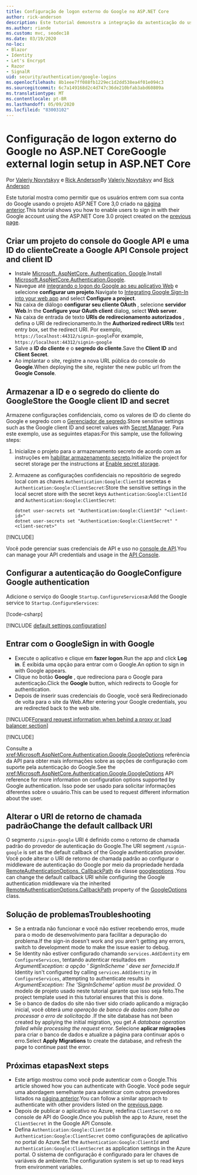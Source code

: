 ```yaml
---
title: Configuração de logon externo do Google no ASP.NET Core
author: rick-anderson
description: Este tutorial demonstra a integração da autenticação do usuário da conta do Google em um aplicativo ASP.NET Core existente.
ms.author: riande
ms.custom: mvc, seodec18
ms.date: 03/19/2020
no-loc:
- Blazor
- Identity
- Let's Encrypt
- Razor
- SignalR
uid: security/authentication/google-logins
ms.openlocfilehash: 8b1eee7ff088fb1229ec1d2dd538ea4f01e094c3
ms.sourcegitcommit: 6c7a149168d2c4d747c36de210bfab3abd60809a
ms.translationtype: MT
ms.contentlocale: pt-BR
ms.lasthandoff: 05/09/2020
ms.locfileid: "83003102"
---
```

# <a name="google-external-login-setup-in-aspnet-core"></a><span data-ttu-id="cbeb8-103">Configuração de logon externo do Google no ASP.NET Core</span><span class="sxs-lookup"><span data-stu-id="cbeb8-103">Google external login setup in ASP.NET Core</span></span>

<span data-ttu-id="cbeb8-104">Por [Valeriy Novytskyy](https://github.com/01binary) e [Rick Anderson](https://twitter.com/RickAndMSFT)</span><span class="sxs-lookup"><span data-stu-id="cbeb8-104">By [Valeriy Novytskyy](https://github.com/01binary) and [Rick Anderson](https://twitter.com/RickAndMSFT)</span></span>

<span data-ttu-id="cbeb8-105">Este tutorial mostra como permitir que os usuários entrem com sua conta do Google usando o projeto ASP.NET Core 3,0 criado na [página anterior](xref:security/authentication/social/index).</span><span class="sxs-lookup"><span data-stu-id="cbeb8-105">This tutorial shows you how to enable users to sign in with their Google account using the ASP.NET Core 3.0 project created on the [previous page](xref:security/authentication/social/index).</span></span>

## <a name="create-a-google-api-console-project-and-client-id"></a><span data-ttu-id="cbeb8-106">Criar um projeto do console do Google API e uma ID do cliente</span><span class="sxs-lookup"><span data-stu-id="cbeb8-106">Create a Google API Console project and client ID</span></span>

* <span data-ttu-id="cbeb8-107">Instale [Microsoft. AspNetCore. Authentication. Google](https://www.nuget.org/packages/Microsoft.AspNetCore.Authentication.Google).</span><span class="sxs-lookup"><span data-stu-id="cbeb8-107">Install [Microsoft.AspNetCore.Authentication.Google](https://www.nuget.org/packages/Microsoft.AspNetCore.Authentication.Google).</span></span>
* <span data-ttu-id="cbeb8-108">Navegue até [integrando o logon do Google ao seu aplicativo Web](https://developers.google.com/identity/sign-in/web/sign-in) e selecione **configurar um projeto**.</span><span class="sxs-lookup"><span data-stu-id="cbeb8-108">Navigate to [Integrating Google Sign-In into your web app](https://developers.google.com/identity/sign-in/web/sign-in) and select **Configure a project**.</span></span>
* <span data-ttu-id="cbeb8-109">Na caixa de diálogo **configurar seu cliente OAuth** , selecione **servidor Web**.</span><span class="sxs-lookup"><span data-stu-id="cbeb8-109">In the **Configure your OAuth client** dialog, select **Web server**.</span></span>
* <span data-ttu-id="cbeb8-110">Na caixa de entrada de texto **URIs de redirecionamento autorizados** , defina o URI de redirecionamento.</span><span class="sxs-lookup"><span data-stu-id="cbeb8-110">In the **Authorized redirect URIs** text entry box, set the redirect URI.</span></span> <span data-ttu-id="cbeb8-111">Por exemplo, `https://localhost:44312/signin-google`</span><span class="sxs-lookup"><span data-stu-id="cbeb8-111">For example, `https://localhost:44312/signin-google`</span></span>
* <span data-ttu-id="cbeb8-112">Salve a **ID do cliente** e o **segredo do cliente**.</span><span class="sxs-lookup"><span data-stu-id="cbeb8-112">Save the **Client ID** and **Client Secret**.</span></span>
* <span data-ttu-id="cbeb8-113">Ao implantar o site, registre a nova URL pública do console do **Google**.</span><span class="sxs-lookup"><span data-stu-id="cbeb8-113">When deploying the site, register the new public url from the **Google Console**.</span></span>

## <a name="store-the-google-client-id-and-secret"></a><span data-ttu-id="cbeb8-114">Armazenar a ID e o segredo do cliente do Google</span><span class="sxs-lookup"><span data-stu-id="cbeb8-114">Store the Google client ID and secret</span></span>

<span data-ttu-id="cbeb8-115">Armazene configurações confidenciais, como os valores de ID do cliente do Google e segredo com o [Gerenciador de segredo](xref:security/app-secrets).</span><span class="sxs-lookup"><span data-stu-id="cbeb8-115">Store sensitive settings such as the Google client ID and secret values with [Secret Manager](xref:security/app-secrets).</span></span> <span data-ttu-id="cbeb8-116">Para este exemplo, use as seguintes etapas:</span><span class="sxs-lookup"><span data-stu-id="cbeb8-116">For this sample, use the following steps:</span></span>

1. <span data-ttu-id="cbeb8-117">Inicialize o projeto para o armazenamento secreto de acordo com as instruções em [habilitar armazenamento secreto](xref:security/app-secrets#enable-secret-storage).</span><span class="sxs-lookup"><span data-stu-id="cbeb8-117">Initialize the project for secret storage per the instructions at [Enable secret storage](xref:security/app-secrets#enable-secret-storage).</span></span>
1. <span data-ttu-id="cbeb8-118">Armazene as configurações confidenciais no repositório de segredo local com as chaves `Authentication:Google:ClientId` secretas e `Authentication:Google:ClientSecret`:</span><span class="sxs-lookup"><span data-stu-id="cbeb8-118">Store the sensitive settings in the local secret store with the secret keys `Authentication:Google:ClientId` and `Authentication:Google:ClientSecret`:</span></span>

    ```dotnetcli
    dotnet user-secrets set "Authentication:Google:ClientId" "<client-id>"
    dotnet user-secrets set "Authentication:Google:ClientSecret" "<client-secret>"
    ```

[!INCLUDE[](~/includes/environmentVarableColon.md)]

<span data-ttu-id="cbeb8-119">Você pode gerenciar suas credenciais de API e uso no [console de API](https://console.developers.google.com/apis/dashboard).</span><span class="sxs-lookup"><span data-stu-id="cbeb8-119">You can manage your API credentials and usage in the [API Console](https://console.developers.google.com/apis/dashboard).</span></span>

## <a name="configure-google-authentication"></a><span data-ttu-id="cbeb8-120">Configurar a autenticação do Google</span><span class="sxs-lookup"><span data-stu-id="cbeb8-120">Configure Google authentication</span></span>

<span data-ttu-id="cbeb8-121">Adicione o serviço do Google `Startup.ConfigureServices`a:</span><span class="sxs-lookup"><span data-stu-id="cbeb8-121">Add the Google service to `Startup.ConfigureServices`:</span></span>

[!code-csharp[](~/security/authentication/social/social-code/3.x/StartupGoogle3x.cs?highlight=11-19)]

[!INCLUDE [default settings configuration](includes/default-settings2-2.md)]

## <a name="sign-in-with-google"></a><span data-ttu-id="cbeb8-122">Entrar com o Google</span><span class="sxs-lookup"><span data-stu-id="cbeb8-122">Sign in with Google</span></span>

* <span data-ttu-id="cbeb8-123">Execute o aplicativo e clique em **fazer logon**.</span><span class="sxs-lookup"><span data-stu-id="cbeb8-123">Run the app and click **Log in**.</span></span> <span data-ttu-id="cbeb8-124">É exibida uma opção para entrar com o Google.</span><span class="sxs-lookup"><span data-stu-id="cbeb8-124">An option to sign in with Google appears.</span></span>
* <span data-ttu-id="cbeb8-125">Clique no botão **Google** , que redireciona para o Google para autenticação.</span><span class="sxs-lookup"><span data-stu-id="cbeb8-125">Click the **Google** button, which redirects to Google for authentication.</span></span>
* <span data-ttu-id="cbeb8-126">Depois de inserir suas credenciais do Google, você será Redirecionado de volta para o site da Web.</span><span class="sxs-lookup"><span data-stu-id="cbeb8-126">After entering your Google credentials, you are redirected back to the web site.</span></span>

[!INCLUDE[Forward request information when behind a proxy or load balancer section](includes/forwarded-headers-middleware.md)]

[!INCLUDE[](includes/chain-auth-providers.md)]

<span data-ttu-id="cbeb8-127">Consulte a <xref:Microsoft.AspNetCore.Authentication.Google.GoogleOptions> referência da API para obter mais informações sobre as opções de configuração com suporte pela autenticação do Google.</span><span class="sxs-lookup"><span data-stu-id="cbeb8-127">See the <xref:Microsoft.AspNetCore.Authentication.Google.GoogleOptions> API reference for more information on configuration options supported by Google authentication.</span></span> <span data-ttu-id="cbeb8-128">Isso pode ser usado para solicitar informações diferentes sobre o usuário.</span><span class="sxs-lookup"><span data-stu-id="cbeb8-128">This can be used to request different information about the user.</span></span>

## <a name="change-the-default-callback-uri"></a><span data-ttu-id="cbeb8-129">Alterar o URI de retorno de chamada padrão</span><span class="sxs-lookup"><span data-stu-id="cbeb8-129">Change the default callback URI</span></span>

<span data-ttu-id="cbeb8-130">O segmento `/signin-google` URI é definido como o retorno de chamada padrão do provedor de autenticação do Google.</span><span class="sxs-lookup"><span data-stu-id="cbeb8-130">The URI segment `/signin-google` is set as the default callback of the Google authentication provider.</span></span> <span data-ttu-id="cbeb8-131">Você pode alterar o URI de retorno de chamada padrão ao configurar o middleware de autenticação do Google por meio da propriedade herdada [RemoteAuthenticationOptions. CallbackPath](/dotnet/api/microsoft.aspnetcore.authentication.remoteauthenticationoptions.callbackpath) da classe [googleoptions](/dotnet/api/microsoft.aspnetcore.authentication.google.googleoptions) .</span><span class="sxs-lookup"><span data-stu-id="cbeb8-131">You can change the default callback URI while configuring the Google authentication middleware via the inherited [RemoteAuthenticationOptions.CallbackPath](/dotnet/api/microsoft.aspnetcore.authentication.remoteauthenticationoptions.callbackpath) property of the [GoogleOptions](/dotnet/api/microsoft.aspnetcore.authentication.google.googleoptions) class.</span></span>

## <a name="troubleshooting"></a><span data-ttu-id="cbeb8-132">Solução de problemas</span><span class="sxs-lookup"><span data-stu-id="cbeb8-132">Troubleshooting</span></span>

* <span data-ttu-id="cbeb8-133">Se a entrada não funcionar e você não estiver recebendo erros, mude para o modo de desenvolvimento para facilitar a depuração do problema.</span><span class="sxs-lookup"><span data-stu-id="cbeb8-133">If the sign-in doesn't work and you aren't getting any errors, switch to development mode to make the issue easier to debug.</span></span>
* <span data-ttu-id="cbeb8-134">Se Identity não estiver configurado chamando `services.AddIdentity` em `ConfigureServices`, tentando autenticar resultados em *ArgumentException: a opção ' SignInScheme ' deve ser fornecida*.</span><span class="sxs-lookup"><span data-stu-id="cbeb8-134">If Identity isn't configured by calling `services.AddIdentity` in `ConfigureServices`, attempting to authenticate results in *ArgumentException: The 'SignInScheme' option must be provided*.</span></span> <span data-ttu-id="cbeb8-135">O modelo de projeto usado neste tutorial garante que isso seja feito.</span><span class="sxs-lookup"><span data-stu-id="cbeb8-135">The project template used in this tutorial ensures that this is done.</span></span>
* <span data-ttu-id="cbeb8-136">Se o banco de dados do site não tiver sido criado aplicando a migração inicial, você obterá *uma operação de banco de dados com falha ao processar o erro de solicitação* .</span><span class="sxs-lookup"><span data-stu-id="cbeb8-136">If the site database has not been created by applying the initial migration, you get *A database operation failed while processing the request* error.</span></span> <span data-ttu-id="cbeb8-137">Selecione **aplicar migrações** para criar o banco de dados e atualize a página para continuar após o erro.</span><span class="sxs-lookup"><span data-stu-id="cbeb8-137">Select **Apply Migrations** to create the database, and refresh the page to continue past the error.</span></span>

## <a name="next-steps"></a><span data-ttu-id="cbeb8-138">Próximas etapas</span><span class="sxs-lookup"><span data-stu-id="cbeb8-138">Next steps</span></span>

* <span data-ttu-id="cbeb8-139">Este artigo mostrou como você pode autenticar com o Google.</span><span class="sxs-lookup"><span data-stu-id="cbeb8-139">This article showed how you can authenticate with Google.</span></span> <span data-ttu-id="cbeb8-140">Você pode seguir uma abordagem semelhante para autenticar com outros provedores listados na [página anterior](xref:security/authentication/social/index).</span><span class="sxs-lookup"><span data-stu-id="cbeb8-140">You can follow a similar approach to authenticate with other providers listed on the [previous page](xref:security/authentication/social/index).</span></span>
* <span data-ttu-id="cbeb8-141">Depois de publicar o aplicativo no Azure, redefina `ClientSecret` o no console de API do Google.</span><span class="sxs-lookup"><span data-stu-id="cbeb8-141">Once you publish the app to Azure, reset the `ClientSecret` in the Google API Console.</span></span>
* <span data-ttu-id="cbeb8-142">Defina `Authentication:Google:ClientId` e `Authentication:Google:ClientSecret` como configurações de aplicativo no portal do Azure.</span><span class="sxs-lookup"><span data-stu-id="cbeb8-142">Set the `Authentication:Google:ClientId` and `Authentication:Google:ClientSecret` as application settings in the Azure portal.</span></span> <span data-ttu-id="cbeb8-143">O sistema de configuração é configurado para ler chaves de variáveis de ambiente.</span><span class="sxs-lookup"><span data-stu-id="cbeb8-143">The configuration system is set up to read keys from environment variables.</span></span>
